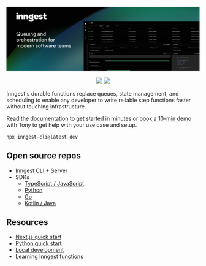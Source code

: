 [![Inngest Banner](https://github.com/inngest/.github/raw/main/profile/github-readme-banner-2024-09-23.png)](https://www.inngest.com?ref=github-org-readme)

<div align="center">
  <a href="https://discord.gg/EuesV2ZSnX"><img src="https://img.shields.io/discord/842170679536517141?label=discord" /></a>
  <a href="https://twitter.com/inngest"><img src="https://img.shields.io/twitter/follow/inngest?style=social" /></a>
</div>

Inngest's durable functions replace queues, state management, and scheduling to enable any developer to write reliable step functions faster without touching infrastructure.

Read the <a href="https://www.inngest.com/docs?ref=github-org-readme">documentation</a> to get started in minutes or <a href="https://www.inngest.com/contact?ref=github&utm_source=github&utm_medium=readme">book a 10-min demo</a> with Tony to get help with your use case and setup.

```
npx inngest-cli@latest dev
```

## Open source repos

- [Inngest CLI + Server](https://github.com/inngest/inngest)
- SDKs
  - [TypeScript / JavaScript](https://github.com/inngest/inngest-js)
  - [Python](https://github.com/inngest/inngest-py)
  - [Go](https://github.com/inngest/inngestgo)
  - [Kotlin / Java](https://github.com/inngest/inngest-kt)

## Resources

- [Next.js quick start](https://www.inngest.com/docs/getting-started/nextjs-quick-start?ref=github-org-readme)
- [Python quick start](https://www.inngest.com/docs/getting-started/python-quick-start?ref=github-org-readme)
- [Local development](https://www.inngest.com/docs/local-development?ref=github-org-readme)
- [Learning Inngest functions](https://www.inngest.com/docs/features/inngest-functions?ref=github-org-readme)
